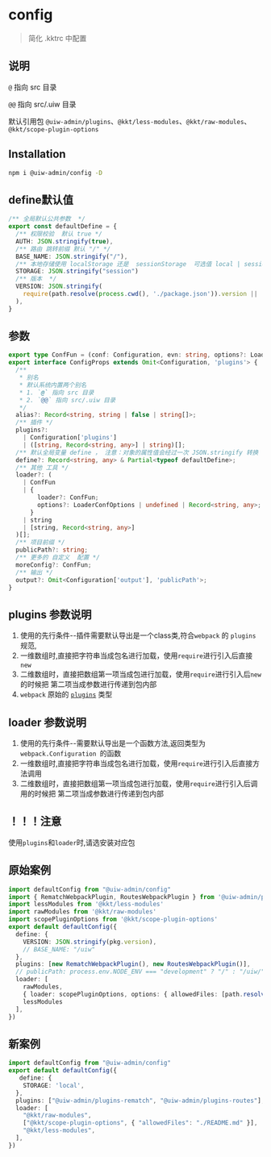 config
===

> 简化 .kktrc 中配置

## 说明

`@` 指向 src 目录

`@@` 指向 src/.uiw 目录 

默认引用包 `@uiw-admin/plugins`、`@kkt/less-modules`、`@kkt/raw-modules`、`@kkt/scope-plugin-options`

## Installation

```bash
npm i @uiw-admin/config -D
```

## define默认值

```ts
/** 全局默认公共参数  */
export const defaultDefine = {
  /** 权限校验  默认 true */
  AUTH: JSON.stringify(true),
  /** 路由 跳转前缀 默认 "/" */
  BASE_NAME: JSON.stringify("/"),
  /** 本地存储使用 localStorage 还是  sessionStorage  可选值 local | session */
  STORAGE: JSON.stringify("session")
  /** 版本  */
  VERSION: JSON.stringify(
    require(path.resolve(process.cwd(), './package.json')).version || '0',
  ),
}
```

## 参数

```ts
export type ConfFun = (conf: Configuration, evn: string, options?: LoaderConfOptions | undefined) => Configuration
export interface ConfigProps extends Omit<Configuration, 'plugins'> {
  /**
   * 别名
   * 默认系统内置两个别名
   * 1. `@` 指向 src 目录
   * 2. `@@` 指向 src/.uiw 目录
   */
  alias?: Record<string, string | false | string[]>;
  /** 插件 */
  plugins?:
    | Configuration['plugins']
    | ([string, Record<string, any>] | string)[];
  /** 默认全局变量 define ， 注意：对象的属性值会经过一次 JSON.stringify 转换   */
  define?: Record<string, any> & Partial<typeof defaultDefine>;
  /** 其他 工具 */
  loader?: (
    | ConfFun
    | {
        loader?: ConfFun;
        options?: LoaderConfOptions | undefined | Record<string, any>;
      }
    | string
    | [string, Record<string, any>]
  )[];
  /** 项目前缀 */
  publicPath?: string;
  /** 更多的 自定义  配置 */
  moreConfig?: ConfFun;
  /** 输出 */
  output?: Omit<Configuration['output'], 'publicPath'>;
}
```

## plugins 参数说明

1. 使用的先行条件--插件需要默认导出是一个class类,符合`webpack` 的 `plugins`规范,
2. 一维数组时,直接把字符串当成包名进行加载，使用`require`进行引入后直接`new`
3. 二维数组时，直接把数组第一项当成包进行加载，使用`require`进行引入后`new`的时候把 第二项当成参数进行传递到包内部 
4. `webpack` 原始的 [`plugins`](https://webpack.docschina.org/concepts/plugins/#usage) 类型

## loader 参数说明

1. 使用的先行条件--需要默认导出是一个函数方法,返回类型为`webpack.Configuration `的函数
2. 一维数组时,直接把字符串当成包名进行加载，使用`require`进行引入后直接方法调用
3. 二维数组时，直接把数组第一项当成包进行加载，使用`require`进行引入后调用的时候把 第二项当成参数进行传递到包内部 

## ！！！注意

使用`plugins`和`loader`时,请选安装对应包

## 原始案例

```ts
import defaultConfig from "@uiw-admin/config"
import { RematchWebpackPlugin, RoutesWebpackPlugin } from '@uiw-admin/plugins'
import lessModules from '@kkt/less-modules'
import rawModules from '@kkt/raw-modules'
import scopePluginOptions from '@kkt/scope-plugin-options'
export default defaultConfig({
  define: {
    VERSION: JSON.stringify(pkg.version),
    // BASE_NAME: "/uiw"
  },
  plugins: [new RematchWebpackPlugin(), new RoutesWebpackPlugin()],
  // publicPath: process.env.NODE_ENV === "development" ? "/" : "/uiw/",
  loader: [
    rawModules,
    { loader: scopePluginOptions, options: { allowedFiles: [path.resolve(process.cwd(), 'README.md')] } },
    lessModules
  ],
})
```

## 新案例

```ts
import defaultConfig from "@uiw-admin/config"
export default defaultConfig({
   define: {
    STORAGE: 'local',
  },
  plugins: ["@uiw-admin/plugins-rematch", "@uiw-admin/plugins-routes"],
  loader: [
    "@kkt/raw-modules",
    ["@kkt/scope-plugin-options", { "allowedFiles": "./README.md" }],
    "@kkt/less-modules",
  ],
})
```